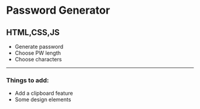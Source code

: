 # Password Generator

## HTML,CSS,JS

* Generate password
* Choose PW length
* Choose characters

----------

### Things to add:

* Add a clipboard feature
* Some design elements
